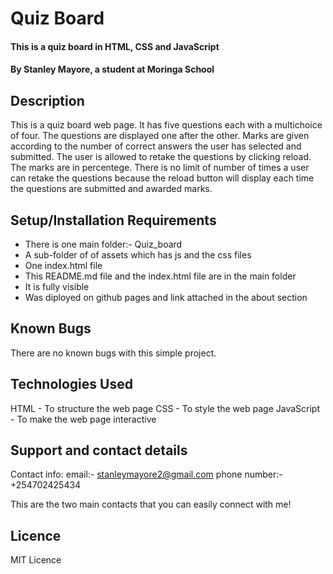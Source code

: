 # Quiz Board

#### This is a quiz board in HTML, CSS and JavaScript

#### By Stanley Mayore, a student at Moringa School

## Description
This is a quiz board web page. It has five questions each with a multichoice of four. The questions are displayed one after the other.
Marks are given according to the number of correct answers the user has selected and submitted. The user is allowed to retake the questions by clicking reload. The marks are in percentege. There is no limit of number of times a user can retake the questions because the reload button will display each time the questions are submitted and awarded marks.

## Setup/Installation Requirements
* There is one main folder:- Quiz_board
* A sub-folder of of assets which has js and the css files
* One index.html file
* This README.md file and the index.html file are in the main folder
* It is fully visible
* Was diployed on github pages and link attached in the about section


## Known Bugs
There are no known bugs with this simple project.

## Technologies Used
HTML - To structure the web page
CSS - To style the web page
JavaScript - To make the web page interactive

## Support and contact details
Contact info: email:- stanleymayore2@gmail.com
              phone number:- +254702425434

This are the two main contacts that you can easily connect with me!

## Licence
MIT Licence